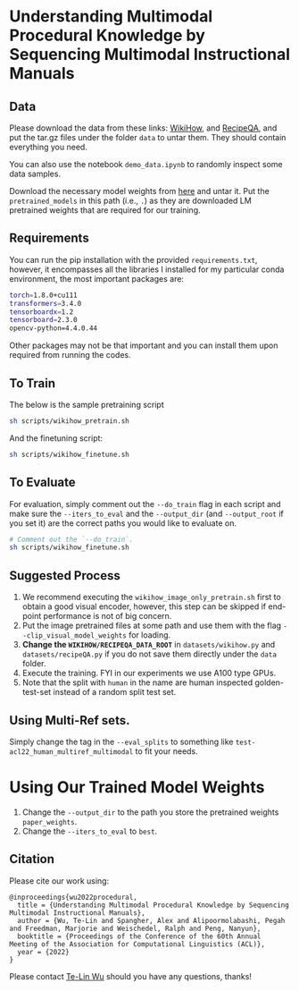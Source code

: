 # Understanding Multimodal Procedural Knowledge by Sequencing Multimodal Instructional Manuals

## Data

Please download the data from these links: [WikiHow](https://drive.google.com/file/d/1WpBJ0ChBNaZeJxT-3rk7pdhEpIapi40V/view?usp=sharing), and [RecipeQA](https://drive.google.com/file/d/1MtXrN7ux-Ht98I8iEBRv7SM3c_TOQQlX/view?usp=sharing), and put the tar.gz files under the folder `data` to untar them. They should contain everything you need.

You can also use the notebook `demo_data.ipynb` to randomly inspect some data samples.

Download the necessary model weights from [here](https://drive.google.com/file/d/1qOuTU5RoHPncqo4kgivZ0c9xeyGQqQNE/view?usp=sharing) and untar it. Put the `pretrained_models` in this path (i.e., `.`) as they are downloaded LM pretrained weights that are required for our training.

## Requirements

You can run the pip installation with the provided `requirements.txt`, however, it encompasses all the libraries I installed for my particular conda environment, the most important packages are:
```bash
torch=1.8.0+cu111
transformers=3.4.0
tensorboardx=1.2
tensorboard=2.3.0
opencv-python=4.4.0.44
```
Other packages may not be that important and you can install them upon required from running the codes.

## To Train

The below is the sample pretraining script
```bash
sh scripts/wikihow_pretrain.sh
```
And the finetuning script:
```bash
sh scripts/wikihow_finetune.sh
```

## To Evaluate
For evaluation, simply comment out the `--do_train` flag in each script and make sure the `--iters_to_eval` and the `--output_dir` (and `--output_root` if you set it) are the correct paths you would like to evaluate on.
```bash
# Comment out the `--do_train`.
sh scripts/wikihow_finetune.sh
```

## Suggested Process

1. We recommend executing the `wikihow_image_only_pretrain.sh` first to obtain a good visual encoder, however, this step can be skipped if end-point performance is not of big concern.
2. Put the image pretrained files at some path and use them with the flag `--clip_visual_model_weights` for loading.
3. **Change the `WIKIHOW/RECIPEQA_DATA_ROOT`** in `datasets/wikihow.py` and `datasets/recipeQA.py` if you do not save them directly under the `data` folder.
4. Execute the training. FYI in our experiments we use A100 type GPUs.
5. Note that the split with `human` in the name are human inspected golden-test-set instead of a random split test set.

## Using Multi-Ref sets.

Simply change the tag in the `--eval_splits` to something like `test-acl22_human_multiref_multimodal` to fit your needs.

# Using Our Trained Model Weights
1. Change the `--output_dir` to the path you store the pretrained weights `paper_weights`.
2. Change the `--iters_to_eval` to `best`.

## Citation

Please cite our work using:
```
@inproceedings{wu2022procedural,
  title = {Understanding Multimodal Procedural Knowledge by Sequencing Multimodal Instructional Manuals},
  author = {Wu, Te-Lin and Spangher, Alex and Alipoormolabashi, Pegah and Freedman, Marjorie and Weischedel, Ralph and Peng, Nanyun},
  booktitle = {Proceedings of the Conference of the 60th Annual Meeting of the Association for Computational Linguistics (ACL)},
  year = {2022}
}
```

Please contact [Te-Lin Wu](mailto:telinwu@g.ucla.edu) should you have any questions, thanks!

